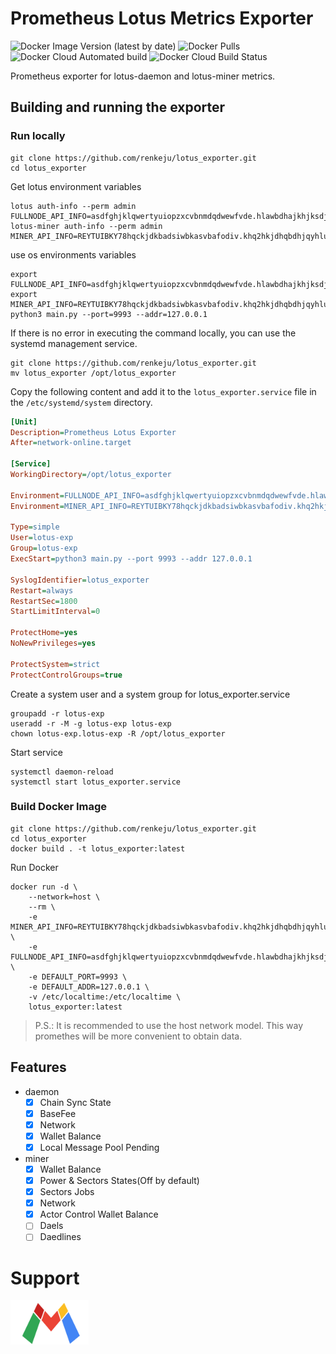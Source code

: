 # Prometheus Lotus Metrics Exporter

![Docker Image Version (latest by date)](https://img.shields.io/docker/v/renkeju/lotus_exporter)
![Docker Pulls](https://img.shields.io/docker/pulls/renkeju/lotus_exporter)
![Docker Cloud Automated build](https://img.shields.io/docker/cloud/automated/renkeju/lotus_exporter)
![Docker Cloud Build Status](https://img.shields.io/docker/cloud/build/renkeju/lotus_exporter)

Prometheus exporter for lotus-daemon and lotus-miner metrics.

## Building and running the exporter

### Run locally

```
git clone https://github.com/renkeju/lotus_exporter.git
cd lotus_exporter
```

Get lotus environment variables
```
lotus auth-info --perm admin
FULLNODE_API_INFO=asdfghjklqwertyuiopzxcvbnmdqdwewfvde.hlawbdhajkhjksdjhbhchjajdbjbdkjahcvajbajkdlkjLkhkljwhcl.qghjhjbkjvhuiujoi2bf2ufjdnfbajjkhkjkjbcnali:/ip4/127.0.0.1/tcp/1234/http
lotus-miner auth-info --perm admin
MINER_API_INFO=REYTUIBKY78hqckjdkbadsiwbkasvbafodiv.khq2hkjdhqbdhjqyhlufh89jk23njjhbfvHglwlvwjcakjcbiuvjkh2.kjwfbqebfvjh923brj2jef9rkkcjvjevkjoiekjfvnf:/ip4/127.0.0.1/tcp/2345/http
```

use os environments variables

```
export FULLNODE_API_INFO=asdfghjklqwertyuiopzxcvbnmdqdwewfvde.hlawbdhajkhjksdjhbhchjajdbjbdkjahcvajbajkdlkjLkhkljwhcl.qghjhjbkjvhuiujoi2bf2ufjdnfbajjkhkjkjbcnali:/ip4/127.0.0.1/tcp/1234/http
export MINER_API_INFO=REYTUIBKY78hqckjdkbadsiwbkasvbafodiv.khq2hkjdhqbdhjqyhlufh89jk23njjhbfvHglwlvwjcakjcbiuvjkh2.kjwfbqebfvjh923brj2jef9rkkcjvjevkjoiekjfvnf:/ip4/127.0.0.1/tcp/2345/http
python3 main.py --port=9993 --addr=127.0.0.1
```

If there is no error in executing the command locally, you can use the systemd management service.

```
git clone https://github.com/renkeju/lotus_exporter.git
mv lotus_exporter /opt/lotus_exporter
```

Copy the following content and add it to the `lotus_exporter.service` file in the `/etc/systemd/system` directory.

```ini
[Unit]
Description=Prometheus Lotus Exporter
After=network-online.target

[Service]
WorkingDirectory=/opt/lotus_exporter

Environment=FULLNODE_API_INFO=asdfghjklqwertyuiopzxcvbnmdqdwewfvde.hlawbdhajkhjksdjhbhchjajdbjbdkjahcvajbajkdlkjLkhkljwhcl.qghjhjbkjvhuiujoi2bf2ufjdnfbajjkhkjkjbcnali:/ip4/127.0.0.1/tcp/1234/http
Environment=MINER_API_INFO=REYTUIBKY78hqckjdkbadsiwbkasvbafodiv.khq2hkjdhqbdhjqyhlufh89jk23njjhbfvHglwlvwjcakjcbiuvjkh2.kjwfbqebfvjh923brj2jef9rkkcjvjevkjoiekjfvnf:/ip4/127.0.0.1/tcp/2345/http

Type=simple
User=lotus-exp
Group=lotus-exp
ExecStart=python3 main.py --port 9993 --addr 127.0.0.1

SyslogIdentifier=lotus_exporter
Restart=always
RestartSec=1800
StartLimitInterval=0

ProtectHome=yes
NoNewPrivileges=yes

ProtectSystem=strict
ProtectControlGroups=true
```

Create a system user and a system group for lotus_exporter.service

```
groupadd -r lotus-exp
useradd -r -M -g lotus-exp lotus-exp
chown lotus-exp.lotus-exp -R /opt/lotus_exporter
```

Start service

```
systemctl daemon-reload
systemctl start lotus_exporter.service
```

### Build Docker Image

```
git clone https://github.com/renkeju/lotus_exporter.git
cd lotus_exporter
docker build . -t lotus_exporter:latest
```

Run Docker

```
docker run -d \
    --network=host \
    --rm \
    -e MINER_API_INFO=REYTUIBKY78hqckjdkbadsiwbkasvbafodiv.khq2hkjdhqbdhjqyhlufh89jk23njjhbfvHglwlvwjcakjcbiuvjkh2.kjwfbqebfvjh923brj2jef9rkkcjvjevkjoiekjfvnf:/ip4/127.0.0.1/tcp/2345/http \
    -e FULLNODE_API_INFO=asdfghjklqwertyuiopzxcvbnmdqdwewfvde.hlawbdhajkhjksdjhbhchjajdbjbdkjahcvajbajkdlkjLkhkljwhcl.qghjhjbkjvhuiujoi2bf2ufjdnfbajjkhkjkjbcnali:/ip4/127.0.0.1/tcp/1234/http \
    -e DEFAULT_PORT=9993 \
    -e DEFAULT_ADDR=127.0.0.1 \
    -v /etc/localtime:/etc/localtime \
    lotus_exporter:latest
```

> P.S.: It is recommended to use the host network model. This way promethes will be more convenient to obtain data.

## Features

* daemon
  - [x] Chain Sync State
  - [x] BaseFee
  - [x] Network
  - [x] Wallet Balance
  - [x] Local Message Pool Pending
* miner
  - [x] Wallet Balance
  - [x] Power & Sectors States(Off by default)
  - [x] Sectors Jobs
  - [x] Network
  - [x] Actor Control Wallet Balance
  - [ ] Daels
  - [ ] Daedlines

# Support

![MoyMI Logo](https://raw.githubusercontent.com/renkeju/picture_share/main/moymi-log.png)
